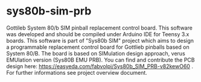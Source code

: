 # sys80b-sim-prb
Gottileb System 80/b SIM pinball replacement control board.
This software was developed and should be compiled under Arduino IDE for Teensy 3.x boards.
This software is part of "Sys80b SIM" project which aims to design a programmable replacement control board for Gottlieb pinballs based on System 80/B. The board is based on SIMulation design approach, verus EMUlation version (Sys80B EMU PRB).
You can find and contribute the PCB design here: https://easyeda.com/fabvolpi/Sys80b_SIM_PRB-v82kewO60 .
For further informations see project overview document.
